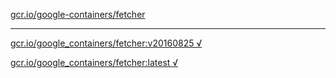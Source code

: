 [gcr.io/google-containers/fetcher](https://hub.docker.com/r/sqeven/fetcher/tags/) 

----
[gcr.io/google_containers/fetcher:v20160825 √](https://hub.docker.com/r/sqeven/fetcher/tags/)

[gcr.io/google_containers/fetcher:latest √](https://hub.docker.com/r/sqeven/fetcher/tags/)

